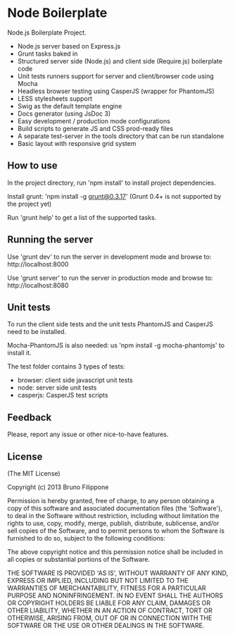 Node Boilerplate
================

Node.js Boilerplate Project.

 - Node.js server based on Express.js
 - Grunt tasks baked in
 - Structured server side (Node.js) and client side (Require.js) boilerplate code
 - Unit tests runners support for server and client/browser code using Mocha
 - Headless browser testing using CasperJS (wrapper for PhantomJS)
 - LESS stylesheets support
 - Swig as the default template engine
 - Docs generator (using JsDoc 3)
 - Easy development / production mode configurations
 - Build scripts to generate JS and CSS prod-ready files
 - A separate test-server in the tools directory that can be run standalone
 - Basic layout with responsive grid system

How to use
----------

In the project directory, run 'npm install' to install project dependencies.

Install grunt: 'npm install -g grunt@0.3.17' (Grunt 0.4+ is not supported by the project yet)

Run 'grunt help' to get a list of the supported tasks.

Running the server
------------------

Use 'grunt dev' to run the server in development mode and browse to: http://localhost:8000

Use 'grunt server' to run the server in production mode and browse to: http://localhost:8080

Unit tests
----------

To run the client side tests and the unit tests PhantomJS and CasperJS need to be installed.

Mocha-PhantomJS is also needed: us 'npm install -g mocha-phantomjs' to install it.

The test folder contains 3 types of tests:

 - browser: client side javascript unit tests
 - node: server side unit tests
 - casperjs: CasperJS test scripts

Feedback
--------

Please, report any issue or other nice-to-have features.

License
-------

(The MIT License)

Copyright (c) 2013 Bruno Filippone

Permission is hereby granted, free of charge, to any person obtaining
a copy of this software and associated documentation files (the
'Software'), to deal in the Software without restriction, including
without limitation the rights to use, copy, modify, merge, publish,
distribute, sublicense, and/or sell copies of the Software, and to
permit persons to whom the Software is furnished to do so, subject to
the following conditions:

The above copyright notice and this permission notice shall be
included in all copies or substantial portions of the Software.

THE SOFTWARE IS PROVIDED 'AS IS', WITHOUT WARRANTY OF ANY KIND,
EXPRESS OR IMPLIED, INCLUDING BUT NOT LIMITED TO THE WARRANTIES OF
MERCHANTABILITY, FITNESS FOR A PARTICULAR PURPOSE AND NONINFRINGEMENT.
IN NO EVENT SHALL THE AUTHORS OR COPYRIGHT HOLDERS BE LIABLE FOR ANY
CLAIM, DAMAGES OR OTHER LIABILITY, WHETHER IN AN ACTION OF CONTRACT,
TORT OR OTHERWISE, ARISING FROM, OUT OF OR IN CONNECTION WITH THE
SOFTWARE OR THE USE OR OTHER DEALINGS IN THE SOFTWARE.